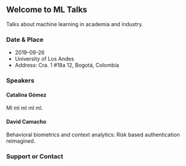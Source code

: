 ## Welcome to ML Talks

Talks about machine learning in academia and industry.

### Date & Place

* 2019-09-26 
* University of Los Andes
* Address: Cra. 1 #18a 12, Bogotá, Colombia

### Speakers

#### **Catalina Gómez**
Ml ml ml ml ml.

#### **David Camacho**
Behavioral biometrics and context analytics: Risk based authentication reimagined.


### Support or Contact
